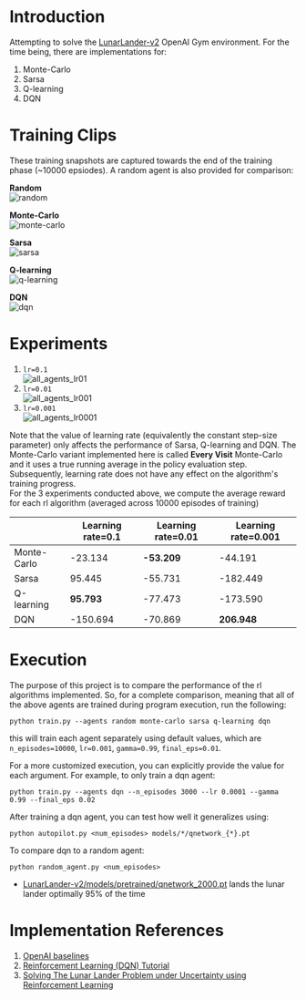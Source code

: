 # Introduction  
Attempting to solve the [LunarLander-v2](https://gym.openai.com/envs/LunarLander-v2/) OpenAI Gym
environment. For the time being, there are implementations for:  
1. Monte-Carlo 
2. Sarsa
3. Q-learning
4. DQN

# Training Clips
These training snapshots are captured towards the end of the training phase (~10000 epsiodes). A random agent is also
provided for comparison:  

**Random**  
![random](data/random.gif)

**Monte-Carlo**  
![monte-carlo](data/monte_carlo.gif)  


**Sarsa**  
![sarsa](data/sarsa.gif)  


**Q-learning**  
![q-learning](data/qlearning.gif)


**DQN**  
![dqn](data/dqn.gif)


# Experiments
1. `lr=0.1`  
![all_agents_lr01](data/all_lr01.png)  
2. `lr=0.01`  
![all_agents_lr001](data/all_lr001.png)  
3. `lr=0.001`  
![all_agents_lr0001](data/all_lr0001.png)  

Note that the value of learning rate (equivalently the constant step-size parameter) only affects the performance of Sarsa, Q-learning and DQN. The Monte-Carlo variant implemented here is 
called **Every Visit** Monte-Carlo and it uses a true running average in the policy evaluation step. Subsequently, learning rate does not have any effect on the algorithm's training progress.  
For the 3 experiments conducted above, we compute the average reward for each rl algorithm (averaged across 10000 episodes of training)

|             | Learning rate=0.1 | Learning rate=0.01 | Learning rate=0.001 |
| ---------   | ----------------- | ------------------ | ------------------- |
| Monte-Carlo | -23.134           | **-53.209**        | -44.191             |
| Sarsa       | 95.445            | -55.731            | -182.449            |
| Q-learning  | **95.793**        | -77.473            | -173.590            |
| DQN         | -150.694          | -70.869            | **206.948**         |



# Execution
The purpose of this project is to compare the performance of the rl algorithms implemented. So, for a 
complete comparison, meaning that all of the above agents are trained during program execution, run the
following:

```
python train.py --agents random monte-carlo sarsa q-learning dqn
```
this will train each agent separately using default values, which are
`n_episodes=10000`, `lr=0.001`, `gamma=0.99`, `final_eps=0.01`.  

For a more customized execution, you can explicitly provide the value for each
argument. For example, to only train a dqn agent:

```
python train.py --agents dqn --n_episodes 3000 --lr 0.0001 --gamma 0.99 --final_eps 0.02
```

After training a dqn agent, you can test how well it generalizes using:
```
python autopilot.py <num_episodes> models/*/qnetwork_{*}.pt
```  
To compare dqn to a random agent:
```
python random_agent.py <num_episodes>
```
- [LunarLander-v2/models/pretrained/qnetwork_2000.pt](models/pretrained/qnetwork_2000.pt) lands the lunar lander optimally 95% of the time


# Implementation References  
1. [OpenAI baselines](https://github.com/openai/baselines)
2. [Reinforcement Learning (DQN) Tutorial](https://pytorch.org/tutorials/intermediate/reinforcement_q_learning.html)
3. [Solving The Lunar Lander Problem under Uncertainty using Reinforcement Learning](https://arxiv.org/abs/2011.11850)
